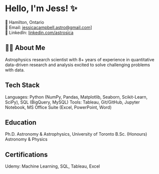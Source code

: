 # Hello, I'm Jess! ✨

📍 Hamilton, Ontario<br>
📧 Email: [jessicacampbell.astro@gmail.com](mailto:jessicacampbell.astro@gmail.com)]<br>
🔗 LinkedIn: [linkedin.com/astrosica](https://www.linkedin.com/in/astrosica/)

## 👩‍💻 About Me
Astrophysics research scientist with 8+ years of experience in quantitative data-driven research and analysis excited to solve challenging problems with data.

## Tech Stack
Languages: Python (NumPy, Pandas, Matplotlib, Seaborn, Scikit-Learn, SciPy), SQL (BigQuery, MySQL)
Tools: Tableau, Git/GitHub, Jupyter Notebook, MS Office Suite (Excel, PowerPoint, Word)

## Education
Ph.D. Astronomy & Astrophysics, University of Toronto
B.Sc. (Honours) Astronomy & Physics

## Certifications
Udemy: Machine Learning, SQL, Tableau, Excel

